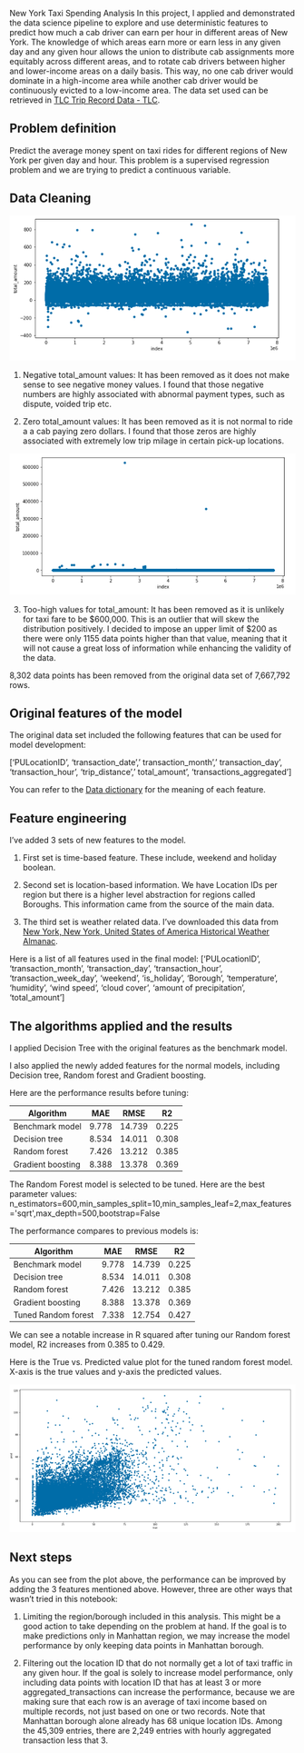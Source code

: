 New York Taxi Spending Analysis
In this project, I applied and demonstrated the data science pipeline to explore and use deterministic features to predict how much a cab driver can earn per hour in different areas of New York. The knowledge of which areas earn more or earn less in any given day and any given hour allows  the union to distribute cab assignments more equitably across different areas, and to rotate cab drivers between higher and lower-income areas on a daily basis. This way, no one cab driver would dominate in a high-income area while another cab driver would be continuously evicted to a low-income area. The data set used can be retrieved in [TLC Trip Record Data - TLC](https://www1.nyc.gov/site/tlc/about/tlc-trip-record-data.page). 

## Problem definition
Predict the average money spent on taxi rides for different regions of New York per given day and hour. This problem is a supervised regression problem and we are trying to predict a continuous variable. 

## Data Cleaning 
![Negative and zero values graph](/images/Negative_and_zero_values_graph.png)

1. Negative total_amount values: It has been removed as it does not make sense to see negative money values. I found that those negative numbers are highly associated with abnormal payment types, such as dispute, voided trip etc. 

2. Zero total_amount values: It has been removed as it is not normal to ride a a cab paying zero dollars. I found that those zeros are highly associated with extremely low trip milage in certain pick-up locations. 

![Graph showing the too high values](/images/too_high_values_graph.png)

3. Too-high values for total_amount: It has been removed as it is unlikely for taxi fare to be $600,000. This is an outlier that will skew the distribution positively. I decided to impose an upper limit of $200 as there were only 1155 data points higher than that value, meaning that it will not cause a great loss of information while enhancing the validity of the data. 

8,302 data points has been removed from the original data set of 7,667,792 rows.

## Original features of the model
The original data set included the following features that can be used for model development: 

[‘PULocationID’, ‘transaction_date’,’ transaction_month’,’ transaction_day’, ‘transaction_hour’, ‘trip_distance’,’ total_amount’, ‘transactions_aggregated’]

You can refer to the [Data dictionary](https://www1.nyc.gov/assets/tlc/downloads/pdf/data_dictionary_trip_records_yellow.pdf)  for the meaning of each feature.

## Feature engineering
I’ve added 3 sets of new features to the model. 

1. First set is time-based feature. These include, weekend and holiday boolean.

2. Second set is location-based information. We have Location IDs per region but there is a higher level abstraction for regions called Boroughs. This information came from the source of the main data.

3. The third set is weather related data. I’ve downloaded this data from [New York, New York, United States of America Historical Weather Almanac](https://www.worldweatheronline.com/new-york-weather-history/new-york/us.aspx). 

Here is a list of all features used in the final model: 
[‘PULocationID’, ‘transaction_month’, ‘transaction_day’, ‘transaction_hour’, ‘transaction_week_day’, ‘weekend’, ‘is_holiday’, ‘Borough’, ‘temperature’, ‘humidity’, ‘wind speed’, ‘cloud cover’, ‘amount of precipitation’, ‘total_amount’]

## The algorithms applied and the results
I applied Decision Tree with the original features as the benchmark model.

I also applied the newly added features for the normal models, including Decision tree, Random forest and Gradient boosting. 

Here are the performance results before tuning: 

| Algorithm         | MAE   | RMSE   | R2    |
|-------------------|-------|--------|-------|
| Benchmark model   | 9.778 | 14.739 | 0.225 |
| Decision tree     | 8.534 | 14.011 | 0.308 |
| Random forest     | 7.426 | 13.212 | 0.385 |
| Gradient boosting | 8.388 | 13.378 | 0.369 |

The Random Forest model is selected to be tuned. Here are the best parameter values: n_estimators=600,min_samples_split=10,min_samples_leaf=2,max_features='sqrt',max_depth=500,bootstrap=False

The performance compares to previous models is:

| Algorithm           | MAE   | RMSE   | R2    |
|---------------------|-------|--------|-------|
|   Benchmark model   | 9.778 | 14.739 | 0.225 |
| Decision tree       | 8.534 | 14.011 | 0.308 |
| Random forest       | 7.426 | 13.212 | 0.385 |
| Gradient boosting   | 8.388 | 13.378 | 0.369 |
| Tuned Random forest | 7.338 | 12.754 | 0.427 |

We can see a notable increase in R squared after tuning our Random forest model, R2 increases from 0.385 to 0.429. 

Here is the True vs. Predicted value plot for the tuned random forest model. X-axis is the true values and y-axis the predicted values.

![Performance graph of tuned Random Forest](/images/tuned_random_forest_graph.png)

## Next steps
As you can see from the plot above, the performance can be improved by adding the 3 features mentioned above. However, three are other ways that wasn’t tried in this notebook:

1. Limiting the region/borough included in this analysis. This might be a good action to take depending on the problem at hand. If the goal is to make predictions only in Manhattan region, we may increase the model performance by only keeping data points in Manhattan borough. 

2. Filtering out the location ID that do not normally get a lot of taxi traffic in any given hour. If the goal is solely to increase model performance, only including data points with location ID that has at least 3 or more aggregated_transactions can increase the performance, because we are making sure that each row is an average of taxi income based on multiple records, not just based on one or two records. Note that Manhattan borough alone already has 68 unique location IDs. Among the 45,309 entries, there are 2,249 entries with hourly aggregated transaction less that 3. 





